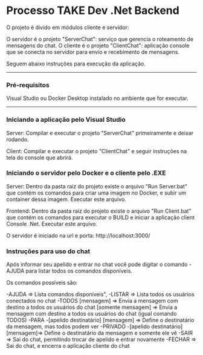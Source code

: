 # Processo TAKE Dev .Net Backend
O projeto é divido em módulos cliente e servidor:

O servidor é o projeto "ServerChat": serviço que gerencia o roteamento de mensagens do chat.
O cliente é o projeto "ClientChat": aplicação console que se conecta no servidor para envio e recebimento de mensagens.

Seguem abaixo instruções para execução da aplicação.

---

### Pré-requisitos
Visual Studio ou Docker Desktop instalado no ambiente que for executar.

---

### Iniciando a aplicação pelo Visual Studio
Server:
Compilar e executar o projeto "ServerChat" primeiramente e deixar rodando.

Client:
Compilar e executar o projeto "ClientChat" e seguir instruções na tela do console que abrirá.

### Iniciando o servidor pelo Docker e o cliente pelo .EXE
Server:
Dentro da pasta raiz do projeto existe o arquivo "Run Server.bat" que contém os comandos para criar uma imagem no Docker, e subir um container dessa imagem. Executar este arquivo.

Frontend:
Dentro da pasta raiz do projeto existe o arquivo "Run Client.bat" que contém os comandos para executar o BUILD e iniciar a aplicação client Console .Net. Executar este arquivo.

O servidor é iniciado na url e porta: http://localhost:3000/

### Instruções para uso do chat
Após informar seu apelido e entrar no chat você pode digitar o comando -AJUDA para listar todos os comandos disponíveis.

Os comandos possíveis são:

-AJUDA => Lista comandos disponíveis",
-LISTAR => Lista todos os usuários conectados no chat
-TODOS [mensagem] => Envia a mensagem com destino a todos os usuários do chat
[somente mensagem] => Envia a mensagem com destino a todos os usuários do chat (igual comando TODOS)
-PARA -[apelido destinatário] [mensagem] => Define o destinatário da mensagem, mas todos podem ver
-PRIVADO -[apelido destinatário] [mensagem]=> Define o destinatário da mensagem e somente ele vê
-SAIR =>  Sai do chat, permitindo trocar de apelido e entrar novamente
-FECHAR => Sai do chat, e encerra o aplicação cliente do chat

